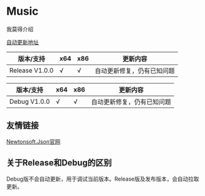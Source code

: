# Music

我莫得介绍

[自动更新地址](https://abcdefghHIM.github.io/Web/app/music/data.json)

| 版本/支持 | x64 | x86 | 更新内容 |
| --- | --- | --- | --- |
| Release V1.0.0 | √ | √ | 自动更新修复，仍有已知问题 |

| 版本/支持 | x64 | x86 | 更新内容 |
| --- | --- | --- | --- |
| Debug V1.0.0 | √ | √ | 自动更新修复，仍有已知问题 |

## 友情链接

[Newtonsoft.Json官网](https://www.newtonsoft.com/json)

## 关于Release和Debug的区别

Debug版不会自动更新，用于调试当前版本。Release版及发布版本，会自动拉取更新。
